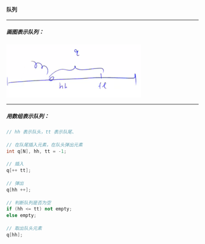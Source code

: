 #### 队列

---------

##### 画图表示队列：

<img src="https://raw.githubusercontent.com/DaoZuQieXing/Learn/main/img/算法基础课/算法基础课第二讲：数据结构/队列：弹出队头.png" alt="system call" style="max-width: 70%">

------------------

##### 用数组表示队列：

```c++
// hh 表示队头，tt 表示队尾、

// 在队尾插入元素，在队头弹出元素
int q[N], hh, tt = -1;

// 插入
q[++ tt];

// 弹出
q[hh ++];

// 判断队列是否为空
if (hh <= tt) not empty;
else empty;

// 取出队头元素
q[hh];
```

